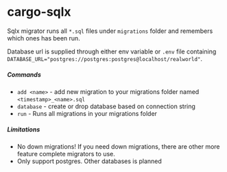 # cargo-sqlx

Sqlx migrator runs all `*.sql` files under `migrations` folder and remembers which ones has been run. 

Database url is supplied through either env variable or `.env` file containing `DATABASE_URL="postgres://postgres:postgres@localhost/realworld"`.

##### Commands
- `add <name>` - add new migration to your migrations folder named `<timestamp>_<name>.sql` 
- `database` - create or drop database based on connection string
- `run` - Runs all migrations in your migrations folder


##### Limitations
- No down migrations! If you need down migrations, there are other more feature complete migrators to use.
- Only support postgres. Other databases is planned

